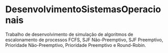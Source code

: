 # DesenvolvimentoSistemasOperacionais
 Trabalho de desenvolvimento de simulação de algoritmos de escalonamento de processos FCFS, SJF Não-Preemptivo, SJF Preemptivo, Prioridade Não-Preemptivo, Prioridade Preemptivo e Round-Robin. 
